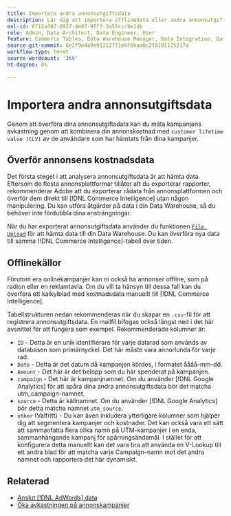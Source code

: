 ```yaml
---
title: Importera andra annonsutgiftsdata
description: Lär dig att importera offlinedata eller andra annonsutgiftsdata till  [!DNL Commerce Intelligence].
exl-id: 6f12a397-0927-4e87-95ff-3a55ccc9e14b
role: Admin, Data Architect, Data Engineer, User
feature: Commerce Tables, Data Warehouse Manager, Data Integration, Data Import/Export
source-git-commit: 6e2f9e4a9e91212771e6f6baa8c2f8101125217a
workflow-type: tm+mt
source-wordcount: '369'
ht-degree: 0%

---
```


# Importera andra annonsutgiftsdata

Genom att överföra dina annonsutgiftsdata kan du mäta kampanjens avkastning genom att kombinera din annonskostnad med `customer lifetime value (CLV)` av de användare som har hämtats från dina kampanjer.

## Överför annonsens kostnadsdata

Det första steget i att analysera annonsutgiftsdata är att hämta data. Eftersom de flesta annonsplattformar tillåter att du exporterar rapporter, rekommenderar Adobe att du exporterar rådata från annonsplattformen och överför dem direkt till [!DNL Commerce Intelligence] utan någon manipulering. Du kan utföra åtgärder på data i din Data Warehouse, så du behöver inte fördubbla dina ansträngningar.

När du har exporterat annonsutgiftsdata använder du funktionen [`File Upload` &#x200B;](../connecting-data/using-file-uploader.md) för att hämta data till din Data Warehouse. Du kan överföra nya data till samma [!DNL Commerce Intelligence]-tabell över tiden.

## Offlinekällor

Förutom era onlinekampanjer kan ni också ha annonser offline, som på radion eller en reklamtavla. Om du vill ta hänsyn till dessa fall kan du överföra ett kalkylblad med kostnadsdata manuellt till [!DNL Commerce Intelligence].

Tabellstrukturen nedan rekommenderas när du skapar en `.csv`-fil för att registrera annonsutgiftsdata. En mallfil bifogas också längst ned i det här avsnittet för att fungera som exempel. Rekommenderade kolumner är:

* `ID` - Detta är en unik identifierare för varje datarad som används av databasen som primärnyckel. Det här måste vara annorlunda för varje rad.
* `Date` - Detta är det datum då kampanjen kördes, i formatet åååå-mm-dd.
* `Amount` - Det här är det belopp som du har spenderat på kampanjen.
* `campaign` - Det här är kampanjnamnet. Om du använder [!DNL Google Analytics] för att spåra dina andra annonsutgiftsdata bör det matcha utm\_campaign-namnet.
* `source` - Detta är källnamnet. Om du använder [!DNL Google Analytics] bör detta matcha namnet `utm_source`.
* `other` (Valfritt) - Du kan även inkludera ytterligare kolumner som hjälper dig att segmentera kampanjer och kostnader. Det kan också vara ett sätt att sammanfatta flera olika namn på UTM-kampanjer i en enda, sammanhängande kampanj för spårningsändamål. I stället för att konfigurera detta manuellt kan det vara bra att använda en V-Lookup till ett andra blad för att matcha varje Campaign-namn mot det andra namnet och rapportera det här dynamiskt.

## Relaterad

* [Anslut [!DNL AdWords] data](../integrations/google-adwords.md)
* [Öka avkastningen på annonskampanjer](../../analysis/roi-ad-camp.md)
